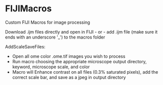 # FIJIMacros
Custom FIJI Macros for image processing

Download .ijm files directly and open in FIJI - or - add .ijm file (make sure it ends with an underscore '_') to the macros folder

AddScaleSaveFiles:
- Open all ome color .ome.tif images you wish to process
- Run macro choosing the appropriate microscope output directory, keyword, microscope scale, and color
- Macro will Enhance contrast on all files (0.3% saturated pixels), add the correct scale bar, and save as a jpeg in output directory

